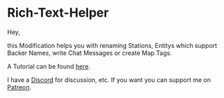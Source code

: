 # Rich-Text-Helper

Hey,

this Modification helps you with renaming Stations, Entitys which support Backer Names, write Chat Messages or create Map Tags.

A Tutorial can be found [here](http://luzifersenpai.de/Rich_Tutorial.html).

I have a [Discord](https://discord.gg/rVpjuh4) for discussion, etc.
If you want you can support me on [Patreon](https://www.patreon.com/LuziferSenpai).